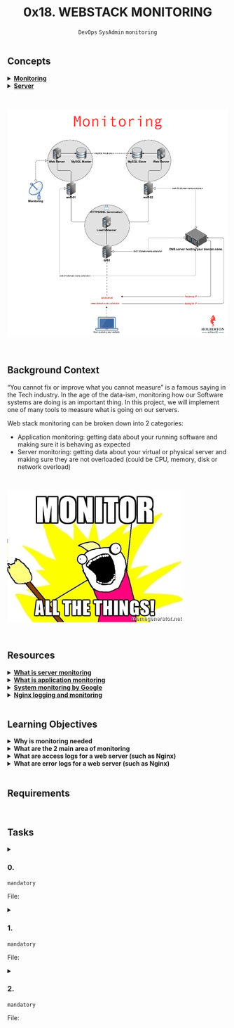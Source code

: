 <h1 align="center"><b>0x18. WEBSTACK MONITORING</b></h1>
<div align="center"><code>DevOps</code> <code>SysAdmin</code> <code>monitoring</code></div>

<br>

## Concepts
<details>
<summary><b><a href="https://intranet.alxswe.com/concepts/13">Monitoring</a></b></summary><br>


<br><p align="center">※※※※※※※※※※※※</p><br>
</details>


<details>
<summary><b><a href="https://intranet.alxswe.com/concepts/67">Server</a></b></summary><br>


<br><p align="center">※※※※※※※※※※※※</p><br>
</details>

<br><div align="center"><img src="https://github.com/codenvibes/alx-system_engineering-devops/blob/master/0x18-webstack_monitoring/images/hb3pAsO.png"></div>

<br>

## Background Context
“You cannot fix or improve what you cannot measure” is a famous saying in the Tech industry. In the age of the data-ism, monitoring how our Software systems are doing is an important thing. In this project, we will implement one of many tools to measure what is going on our servers.

Web stack monitoring can be broken down into 2 categories:
- Application monitoring: getting data about your running software and making sure it is behaving as expected
- Server monitoring: getting data about your virtual or physical server and making sure they are not overloaded (could be CPU, memory, disk or network overload)

<br><div><img src="https://github.com/codenvibes/alx-system_engineering-devops/blob/master/0x18-webstack_monitoring/images/ktCXnhE.jpg"></div>

<br>

## Resources
<details>
<summary><b><a href="https://www.sumologic.com/glossary/server-monitoring/">What is server monitoring</a></b></summary><br>


<br><p align="center">※※※※※※※※※※※※</p><br>
</details>


<details>
<summary><b><a href="https://en.wikipedia.org/wiki/Application_performance_management">What is application monitoring</a></b></summary><br>


<br><p align="center">※※※※※※※※※※※※</p><br>
</details>


<details>
<summary><b><a href="https://sre.google/sre-book/monitoring-distributed-systems/">System monitoring by Google</a></b></summary><br>


<br><p align="center">※※※※※※※※※※※※</p><br>
</details>


<details>
<summary><b><a href="https://docs.nginx.com/nginx/admin-guide/monitoring/logging/">Nginx logging and monitoring</a></b></summary><br>


<br><p align="center">※※※※※※※※※※※※</p><br>
</details>



<!-- <br>

**man or help:**
- `` -->

<br>

## Learning Objectives
<details>
<summary><b><a href=" "> </a>Why is monitoring needed</b></summary><br>


<br><p align="center">※※※※※※※※※※※※</p><br>
</details>


<details>
<summary><b><a href=" "> </a>What are the 2 main area of monitoring</b></summary><br>


<br><p align="center">※※※※※※※※※※※※</p><br>
</details>


<details>
<summary><b><a href=" "> </a>What are access logs for a web server (such as Nginx)</b></summary><br>


<br><p align="center">※※※※※※※※※※※※</p><br>
</details>


<details>
<summary><b><a href=" "> </a>What are error logs for a web server (such as Nginx)</b></summary><br>


<br><p align="center">※※※※※※※※※※※※</p><br>
</details>


<br>

## Requirements
<!-- Add your requirements here -->

<!-- ## More Info -->

<br>

## Tasks
<details>
<summary>

### 0. 
`mandatory`

File: []()
</summary>


</details>

<details>
<summary>

### 1. 
`mandatory`

File: []()
</summary>


</details>

<details>
<summary>

### 2. 
`mandatory`

File: []()
</summary>


</details>

